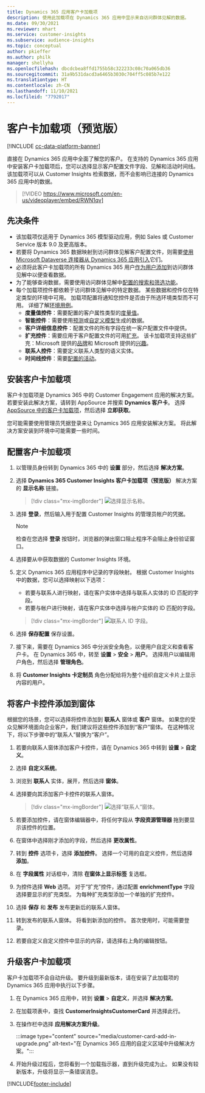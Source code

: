 ```yaml
---
title: Dynamics 365 应用客户卡加载项
description: 使用此加载项在 Dynamics 365 应用中显示来自访问群体见解的数据。
ms.date: 09/30/2021
ms.reviewer: mhart
ms.service: customer-insights
ms.subservice: audience-insights
ms.topic: conceptual
author: pkieffer
ms.author: philk
manager: shellyha
ms.openlocfilehash: dbcdcbea8ffd1755b58c322233c08c70a065db36
ms.sourcegitcommit: 31a9b531dacd3a6465b3030c704ff5c085b7e122
ms.translationtype: HT
ms.contentlocale: zh-CN
ms.lasthandoff: 11/10/2021
ms.locfileid: "7792017"
---
```

# <a name="customer-card-add-in-preview"></a>客户卡加载项（预览版）

[!INCLUDE [cc-data-platform-banner](../includes/cc-data-platform-banner.md)]

直接在 Dynamics 365 应用中全面了解您的客户。 在支持的 Dynamics 365 应用中安装客户卡加载项后，您可以选择显示客户配置文件字段、见解和活动时间线。 该加载项可以从 Customer Insights 检索数据，而不会影响已连接的 Dynamics 365 应用中的数据。

> [!VIDEO https://www.microsoft.com/en-us/videoplayer/embed/RWN1qv]

## <a name="prerequisites"></a>先决条件

- 该加载项仅适用于 Dynamics 365 模型驱动应用，例如 Sales 或 Customer Service 版本 9.0 及更高版本。
- 若要将 Dynamics 365 数据映射到访问群体见解客户配置文件，则需要[使用 Microsoft Dataverse 连接器从 Dynamics 365 应用引入](connect-power-query.md)它们。
- 必须将此客户卡加载项的所有 Dynamics 365 用户[作为用户添加](permissions.md)到访问群体见解中以便查看数据。
- 为了能够查询数据，需要使用访问群体见解中[配置的搜索和筛选功能](search-filter-index.md)。
- 每个加载项控件都依赖于访问群体见解中的特定数据。 某些数据和控件仅在特定类型的环境中可用。 加载项配置将通知您控件是否由于所选环境类型而不可用。 详细了解[环境用例](work-with-business-accounts.md)。
  - **度量值控件**：需要配置的客户属性类型的[度量值](measures.md)。
  - **智能控件**：需要使用[预测](predictions.md)或[自定义模型](custom-models.md)生成的数据。
  - **客户详细信息控件**：配置文件的所有字段在统一客户配置文件中提供。
  - **扩充控件**：需要应用于客户配置文件的可用[扩充](enrichment-hub.md)。 该卡加载项支持这些扩充：Microsoft 提供的[品牌](enrichment-microsoft.md)和 Microsoft 提供的[兴趣](enrichment-microsoft.md)。
  - **联系人控件**：需要定义联系人类型的语义实体。
  - **时间线控件**：需要[配置的活动](activities.md)。

## <a name="install-the-customer-card-add-in"></a>安装客户卡加载项

客户卡加载项是 Dynamics 365 中的 Customer Engagement 应用的解决方案。 若要安装此解决方案，请转到 AppSource 并搜索 **Dynamics 客户卡**。 选择 [AppSource 中的客户卡加载项](https://appsource.microsoft.com/product/dynamics-365/mscrm.dynamics_365_customer_insights_customer_card_addin?tab=Overview)，然后选择 **立即获取**。

您可能需要使用管理员凭据登录来让 Dynamics 365 应用安装解决方案。 将此解决方案安装到环境中可能需要一些时间。

## <a name="configure-the-customer-card-add-in"></a>配置客户卡加载项

1. 以管理员身份转到 Dynamics 365 中的 **设置** 部分，然后选择 **解决方案**。

1. 选择 **Dynamics 365 Customer Insights 客户卡加载项（预览版）** 解决方案的 **显示名称** 链接。

   > [!div class="mx-imgBorder"]
   > ![选择显示名称。](media/select-display-name.png "选择显示名称。")

1. 选择 **登录**，然后输入用于配置 Customer Insights 的管理员帐户的凭据。

   > [!NOTE]
   > 检查在您选择 **登录** 按钮时，浏览器的弹出窗口阻止程序不会阻止身份验证窗口。

1. 选择要从中获取数据的 Customer Insights 环境。

1. 定义 Dynamics 365 应用程序中记录的字段映射。 根据 Customer Insights 中的数据，您可以选择映射以下选项：
   - 若要与联系人进行映射，请在客户实体中选择与联系人实体的 ID 匹配的字段。
   - 若要与帐户进行映射，请在客户实体中选择与帐户实体的 ID 匹配的字段。

   > [!div class="mx-imgBorder"]
   > ![联系人 ID 字段。](media/contact-id-field.png "联系人 ID 字段。")

1. 选择 **保存配置** 保存设置。

1. 接下来，需要在 Dynamics 365 中分派安全角色，以便用户自定义和查看客户卡。 在 Dynamics 365 中，转至 **设置** > **安全** > **用户**。 选择用户以编辑用户角色，然后选择 **管理角色**。

1. 将 **Customer Insights 卡定制员** 角色分配给将为整个组织自定义卡片上显示内容的用户。

## <a name="add-customer-card-controls-to-forms"></a>将客户卡控件添加到窗体

根据您的场景，您可以选择将控件添加到 **联系人** 窗体或 **客户** 窗体。 如果您的受众见解环境面向企业客户，我们建议将这些控件添加到“客户”窗体。 在这种情况下，将以下步骤中的“联系人”替换为“客户”。

1. 若要向联系人窗体添加客户卡控件，请在 Dynamics 365 中转到 **设置** > **自定义**。

1. 选择 **自定义系统**。

1. 浏览到 **联系人** 实体，展开，然后选择 **窗体**。

1. 选择要向其添加客户卡控件的联系人窗体。

    > [!div class="mx-imgBorder"]
    > ![选择“联系人”窗体。](media/contact-active-forms.png "选择“联系人”窗体。")

1. 若要添加控件，请在窗体编辑器中，将任何字段从 **字段资源管理器** 拖到要显示该控件的位置。

1. 在窗体中选择刚才添加的字段，然后选择 **更改属性**。

1. 转到 **控件** 选项卡，选择 **添加控件**。 选择一个可用的自定义控件，然后选择 **添加**。

1. 在 **字段属性** 对话框中，清除 **在窗体上显示标签** 复选框。

1. 为控件选择 **Web** 选项。 对于“扩充”控件，通过配置 **enrichmentType** 字段选择要显示的扩充类型。 为每种扩充类型添加一个单独的扩充控件。

1. 选择 **保存** 和 **发布** 发布更新后的联系人窗体。

1. 转到发布的联系人窗体。 将看到新添加的控件。 首次使用时，可能需要登录。

1. 若要自定义自定义控件中显示的内容，请选择右上角的编辑按钮。

## <a name="upgrade-customer-card-add-in"></a>升级客户卡加载项

客户卡加载项不会自动升级。 要升级到最新版本，请在安装了此加载项的 Dynamics 365 应用中执行以下步骤。

1. 在 Dynamics 365 应用中，转到 **设置** > **自定义**，并选择 **解决方案**。

1. 在加载项表中，查找 **CustomerInsightsCustomerCard** 并选择此行。

1. 在操作栏中选择 **应用解决方案升级**。

   :::image type="content" source="media/customer-card-add-in-upgrade.png" alt-text="在 Dynamics 365 应用的自定义区域中升级解决方案。":::

1. 开始升级过程后，您将看到一个加载指示器，直到升级完成为止。 如果没有较新版本，升级将显示一条错误消息。


[!INCLUDE[footer-include](../includes/footer-banner.md)]
